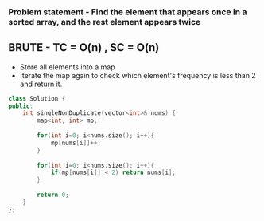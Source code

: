 ### Problem statement - Find the element that appears once in a sorted array, and the rest element appears twice 

## BRUTE - TC = O(n) , SC = O(n)

- Store all elements into a map
- Iterate the map again to check which element's frequency is less than 2 and return it.

```cpp
class Solution {
public:
    int singleNonDuplicate(vector<int>& nums) {
        map<int, int> mp;
        
        for(int i=0; i<nums.size(); i++){
            mp[nums[i]]++;
        }
        
        for(int i=0; i<nums.size(); i++){
            if(mp[nums[i]] < 2) return nums[i];
        }
        
        return 0;
    }
};
```
